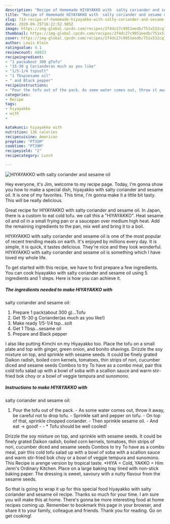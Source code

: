 ```yaml
---
description: "Recipe of Homemade HIYAYAKKO with  salty coriander and sesame oil"
title: "Recipe of Homemade HIYAYAKKO with  salty coriander and sesame oil"
slug: 714-recipe-of-homemade-hiyayakko-with-salty-coriander-and-sesame-oil
date: 2020-09-25T16:22:52.905Z
image: https://img-global.cpcdn.com/recipes/2f4dc27c9951eedb/751x532cq70/hiyayakko-with-salty-coriander-and-sesame-oil-recipe-main-photo.jpg
thumbnail: https://img-global.cpcdn.com/recipes/2f4dc27c9951eedb/751x532cq70/hiyayakko-with-salty-coriander-and-sesame-oil-recipe-main-photo.jpg
cover: https://img-global.cpcdn.com/recipes/2f4dc27c9951eedb/751x532cq70/hiyayakko-with-salty-coriander-and-sesame-oil-recipe-main-photo.jpg
author: Louis Klein
ratingvalue: 4.1
reviewcount: 48833
recipeingredient:
- "1 packabout 300 gTofu"
- "15-30 g Corianderas much as you like"
- "1/5-1/4 tspsolt"
- "1 Tbspsesame oil"
- " and Black pepper"
recipeinstructions:
- "Pour the tofu out of the pack. As some water comes out, throw it away, be careful not to drop tofu. Sprinkle salt and pepper on tofu. On top of that, sprinkle chopped coriander. Then sprinkle sesame oil. And eat → good!  * Tofu should be well cooled!"
categories:
- Recipe
tags:
- hiyayakko
- with
- 

katakunci: hiyayakko with  
nutrition: 136 calories
recipecuisine: American
preptime: "PT35M"
cooktime: "PT39M"
recipeyield: "2"
recipecategory: Lunch

---
```



![HIYAYAKKO with
 salty coriander and sesame oil](https://img-global.cpcdn.com/recipes/2f4dc27c9951eedb/751x532cq70/hiyayakko-with-salty-coriander-and-sesame-oil-recipe-main-photo.jpg)

Hey everyone, it's Jim, welcome to my recipe page. Today, I'm gonna show you how to make a special dish, hiyayakko with
 salty coriander and sesame oil. It is one of my favorites. This time, I'm gonna make it a little bit tasty. This will be really delicious.

Great recipe for HIYAYAKKO with salty coriander and sesame oil. In Japan, there is a custom to eat cold tofu. we call this a &#34;HIYAYAKKO&#34;. Heat sesame oil and oil in a small frying pan or a saucepan over medium high heat. Add the remaining ingredients to the pan, mix well and bring it to a boil.

HIYAYAKKO with
 salty coriander and sesame oil is one of the most popular of recent trending meals on earth. It's enjoyed by millions every day. It is simple, it is quick, it tastes delicious. They're nice and they look wonderful. HIYAYAKKO with
 salty coriander and sesame oil is something which I have loved my whole life.


To get started with this recipe, we have to first prepare a few ingredients. You can cook hiyayakko with
 salty coriander and sesame oil using 5 ingredients and 1 steps. Here is how you can achieve it.

<!--inarticleads1-->

##### The ingredients needed to make HIYAYAKKO with
 salty coriander and sesame oil:

1. Prepare 1 pack(about 300 g)...Tofu
1. Get 15-30 g Coriander(as much as you like!)
1. Make ready 1/5-1/4 tsp...solt
1. Get 1 Tbsp...sesame oil
1. Prepare  and Black pepper


I also like putting Kimchi on my Hiyayakko too. Place the tofu on a small plate and top with ginger, green onion, and bonito shavings. Drizzle the soy mixture on top, and sprinkle with sesame seeds. It could be finely grated Daikon radish, boiled corn kernels, tomatoes, thin strips of nori, cucumber diced and sesame seeds Combos to try To have as a combo meal, pair this cold tofu salad up with a bowl of soba with a scallion sauce and warm stir-fried bok choy or a bowl of veggie tempura and sunomono. 

<!--inarticleads2-->

##### Instructions to make HIYAYAKKO with
 salty coriander and sesame oil:

1. Pour the tofu out of the pack. - As some water comes out, throw it away, be careful not to drop tofu. - Sprinkle salt and pepper on tofu. - On top of that, sprinkle chopped coriander. - Then sprinkle sesame oil. - And eat → good! -  - * Tofu should be well cooled!


Drizzle the soy mixture on top, and sprinkle with sesame seeds. It could be finely grated Daikon radish, boiled corn kernels, tomatoes, thin strips of nori, cucumber diced and sesame seeds Combos to try To have as a combo meal, pair this cold tofu salad up with a bowl of soba with a scallion sauce and warm stir-fried bok choy or a bowl of veggie tempura and sunomono. This Recipe is arenge version by tropical taste. *HIYA = Cold, YAKKO = Him Jenn&#39;s Ordinary Kitchen. Place on a large baking tray lined with non-stick baking paper. The dressing is sweet, savoury with a nutty flavour from the sesame seeds. 

So that is going to wrap it up for this special food hiyayakko with
 salty coriander and sesame oil recipe. Thanks so much for your time. I am sure you will make this at home. There's gonna be more interesting food at home recipes coming up. Remember to bookmark this page in your browser, and share it to your family, colleague and friends. Thank you for reading. Go on get cooking!
